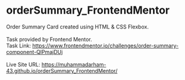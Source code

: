 # orderSummary_FrontendMentor

Order Summary Card created using HTML & CSS Flexbox.<br><br>
Task provided by Frontend Mentor.<br>
Task Link: https://www.frontendmentor.io/challenges/order-summary-component-QlPmajDUj
<br><br>
Live Site URL: https://muhammadarham-43.github.io/orderSummary_FrontendMentor/
